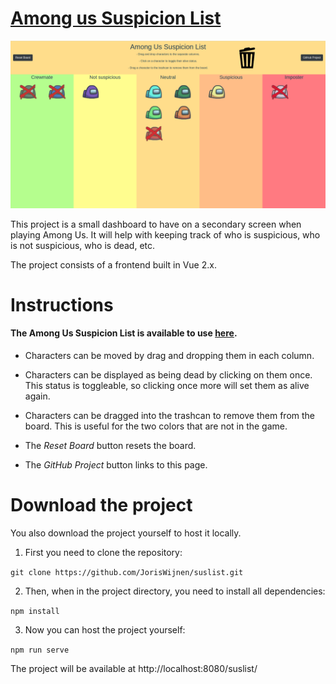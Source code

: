 # [Among us Suspicion List](https://joriswijnen.github.io/suslist/)
![among us header](https://github.com/JorisWijnen/suslist/blob/main/images/preview.png "Among Us")

This project is a small dashboard to have on a secondary screen when playing Among Us. It will help with keeping track of who is suspicious, who is not suspicious, who is dead, etc.

The project consists of a frontend built in Vue 2.x.

# Instructions

#### The Among Us Suspicion List is available to use [here](https://joriswijnen.github.io/suslist/).

- Characters can be moved by drag and dropping them in each column.

- Characters can be displayed as being dead by clicking on them once. This status is toggleable, so clicking once more will set them as alive again.

- Characters can be dragged into the trashcan to remove them from the board. This is useful for the two colors that are not in the game.

- The *Reset Board* button resets the board.

- The *GitHub Project* button links to this page.


# Download the project

You also download the project yourself to host it locally.


1. First you need to clone the repository:

  `git clone https://github.com/JorisWijnen/suslist.git`


2. Then, when in the project directory, you need to install all dependencies:

  `npm install`


3. Now you can host the project yourself:

  `npm run serve`


The project will be available at http://localhost:8080/suslist/

